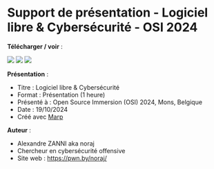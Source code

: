 # Support de présentation - Logiciel libre & Cybersécurité - OSI 2024

**Télécharger / voir** :

[![](https://img.shields.io/badge/pdf-offline-red)](https://github.com/noraj/prez-OSI-2024/releases/download/1.0.0/Open-Source-Immersion-2024-Logiciel-Libre-et-Cybersécurité-Alexandre-ZANNI.pdf)
[![](https://img.shields.io/badge/html-online-green)](https://noraj.github.io/prez-OSI-2024/)
[![](https://img.shields.io/badge/markdown-source-blue)](slides.md)

**Présentation** :

- Titre : Logiciel libre & Cybersécurité
- Format : Présentation (1 heure)
- Présenté à : Open Source Immersion (OSI) 2024, Mons, Belgique
- Date : 19/10/2024
- Créé avec [Marp](https://marp.app/)

**Auteur** :

- Alexandre ZANNI aka noraj
- Chercheur en cybersécurité offensive
- Site web : https://pwn.by/noraj/